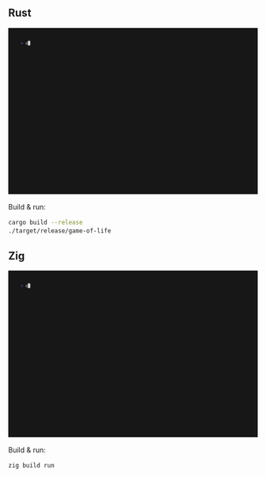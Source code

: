 ## Rust

![rust.gif](./rust.gif)

Build & run:

```sh
cargo build --release
./target/release/game-of-life
```

## Zig

![zig.gif](./zig.gif)

Build & run:

```sh
zig build run
```
